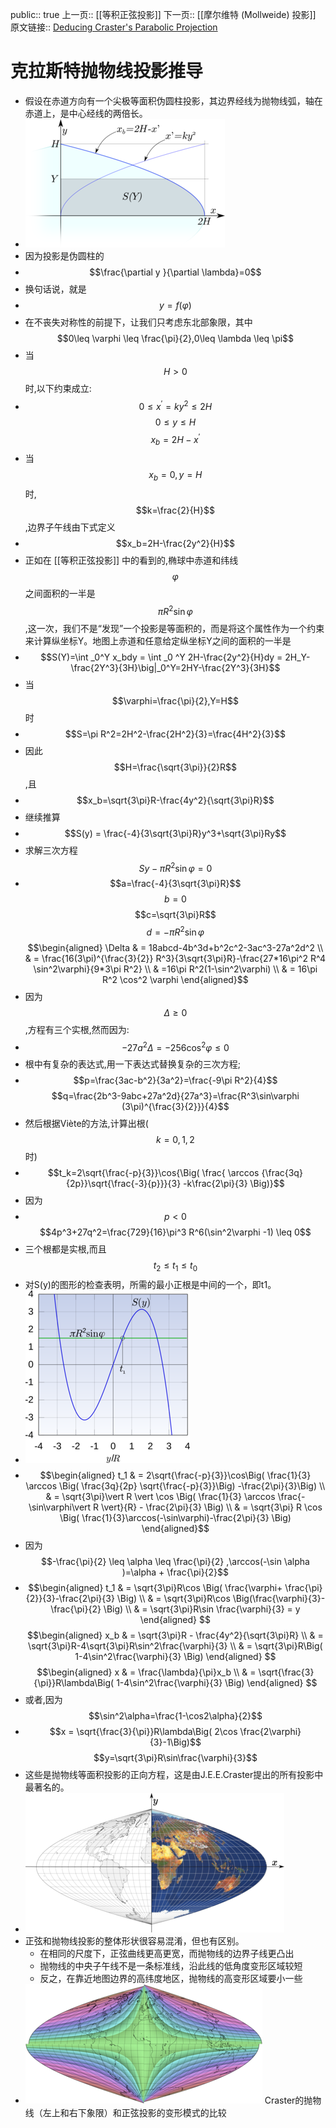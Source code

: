 public:: true
上一页:: [[等积正弦投影]]
下一页:: [[摩尔维特 (Mollweide) 投影]]
原文链接:: [Deducing Craster's Parabolic Projection](https://web.archive.org/web/20180630041347/http://progonos.com/furuti/MapProj/Normal/CartHow/HowCPar/howCPar.html)

# 克拉斯特抛物线投影推导
- 假设在赤道方向有一个尖极等面积伪圆柱投影，其边界经线为抛物线弧，轴在赤道上，是中心经线的两倍长。
- ![image.png](../assets/image_1623499957228_0.png)
- 因为投影是伪圆柱的
-
  $$\frac{\partial y }{\partial \lambda}=0$$
- 换句话说，就是
-
  $$y=f(\varphi)$$
- 在不丧失对称性的前提下，让我们只考虑东北部象限，其中$$0\leq \varphi \leq \frac{\pi}{2},0\leq \lambda \leq \pi$$
- 当 $$H\gt 0$$时,以下约束成立:
-
  $$0\leq x^\prime = ky^2 \leq 2H$$
  $$0 \leq y \leq H$$
  $$x_b=2H-x^\prime$$
- 当$$x_b=0,y=H$$时,$$k=\frac{2}{H}$$,边界子午线由下式定义
-
  $$x_b=2H-\frac{2y^2}{H}$$
- 正如在 [[等积正弦投影]] 中的看到的,椭球中赤道和纬线$$\varphi$$之间面积的一半是$$\pi R^2 \sin \varphi$$,这一次，我们不是“发现”一个投影是等面积的，而是将这个属性作为一个约束来计算纵坐标Y。地图上赤道和任意给定纵坐标Y之间的面积的一半是
-
  $$S(Y)=\int _0^Y x_bdy = \int _0 ^Y 2H-\frac{2y^2}{H}dy = 2H_Y-\frac{2Y^3}{3H}\big|_0^Y=2HY-\frac{2Y^3}{3H}$$
- 当$$\varphi=\frac{\pi}{2},Y=H$$时
-
  $$S=\pi R^2=2H^2-\frac{2H^2}{3}=\frac{4H^2}{3}$$
- 因此$$H=\frac{\sqrt{3\pi}}{2}R$$,且
-
  $$x_b=\sqrt{3\pi}R-\frac{4y^2}{\sqrt{3\pi}R}$$
- 继续推算
-
  $$S(y) = \frac{-4}{3\sqrt{3\pi}R}y^3+\sqrt{3\pi}Ry$$
- 求解三次方程 $$S{y}-\pi R^2\sin\varphi=0$$
-
  $$a=\frac{-4}{3\sqrt{3\pi}R}$$
  $$b=0$$
  $$c=\sqrt{3\pi}R$$
  $$d=-\pi R^2\sin\varphi$$
  $$\begin{aligned} \Delta & = 18abcd-4b^3d+b^2c^2-3ac^3-27a^2d^2 \\
   & = \frac{16(3\pi)^{\frac{3}{2}} R^3}{3\sqrt{3\pi}R}-\frac{27*16\pi^2 R^4 \sin^2\varphi}{9*3\pi R^2} \\
  & =16\pi R^2(1-\sin^2\varphi) \\
  & = 16\pi R^2 \cos^2 \varphi 
  \end{aligned}$$
- 因为$$\Delta\geq 0$$,方程有三个实根,然而因为:
-
  $$-27a^2\Delta = -256 \cos^2\varphi \leq 0$$
- 根中有复杂的表达式,用一下表达式替换复杂的三次方程;
-
  $$p=\frac{3ac-b^2}{3a^2}=\frac{-9\pi R^2}{4}$$
  $$q=\frac{2b^3-9abc+27a^2d}{27a^3}=\frac{R^3\sin\varphi (3\pi)^{\frac{3}{2}}}{4}$$
- 然后根据Viète的方法,计算出根($$k=0,1,2$$时)
-
  $$t_k=2\sqrt{\frac{-p}{3}}\cos{\Big( \frac{ \arccos {\frac{3q}{2p}}\sqrt{\frac{-3}{p}}}{3} -k\frac{2\pi}{3} \Big)}$$
- 因为
-
  $$p < 0$$
  $$4p^3+27q^2=\frac{729}{16}\pi^3 R^6(\sin^2\varphi -1) \leq 0$$
- 三个根都是实根,而且$$t_2\leq t_1 \leq t_0$$
- 对S(y)的图形的检查表明，所需的最小正根是中间的一个，即t1。
- ![image.png](../assets/image_1623508055073_0.png)
-
  $$\begin{aligned}
  t_1 & = 2\sqrt{\frac{-p}{3}}\cos\Big( \frac{1}{3} \arccos \Big( \frac{3q}{2p} \sqrt{\frac{-p}{3}}\Big) -\frac{2\pi}{3}\Big) \\
  & = \sqrt{3\pi}\vert R \vert \cos \Big( \frac{1}{3} \arccos \frac{-\sin\varphi\vert R \vert}{R} - \frac{2\pi}{3} \Big) \\
  & =  \sqrt{3\pi} R \cos \Big(  \frac{1}{3}\arccos(-\sin\varphi)-\frac{2\pi}{3} \Big)
  \end{aligned}$$
- 因为 $$-\frac{\pi}{2} \leq \alpha \leq \frac{\pi}{2} ,\arccos(-\sin \alpha )=\alpha + \frac{\pi}{2}$$
-
  $$\begin{aligned}
  t_1 & = \sqrt{3\pi}R\cos \Big( \frac{\varphi+ \frac{\pi}{2}}{3}-\frac{2\pi}{3} \Big) \\
  & =  \sqrt{3\pi}R\cos \Big(\frac{\varphi}{3}-\frac{\pi}{2} \Big) \\
  & = \sqrt{3\pi}R\sin \frac{\varphi}{3} = y
  \end{aligned} $$
  $$\begin{aligned}
  x_b & =  \sqrt{3\pi}R - \frac{4y^2}{\sqrt{3\pi}R} \\
  & =  \sqrt{3\pi}R-4\sqrt{3\pi}R\sin^2\frac{\varphi}{3} \\
  & = \sqrt{3\pi}R\Big(  1-4\sin^2\frac{\varphi}{3} \Big)
  \end{aligned} $$
  $$\begin{aligned}
  x  & = \frac{\lambda}{\pi}x_b \\
  & = \sqrt{\frac{3}{\pi}}R\lambda\Big( 1-4\sin^2\frac{\varphi}{3} \Big)
  \end{aligned} $$
- 或者,因为$$\sin^2\alpha=\frac{1-\cos2\alpha}{2}$$
-
  $$x = \sqrt{\frac{3}{\pi}}R\lambda\Big( 2\cos \frac{2\varphi}{3}-1\Big)$$
  $$y=\sqrt{3\pi}R\sin\frac{\varphi}{3}$$
- 这些是抛物线等面积投影的正向方程，这是由J.E.E.Craster提出的所有投影中最著名的。
- ![image.png](../assets/image_1623509472340_0.png)
- 正弦和抛物线投影的整体形状很容易混淆，但也有区别。
  * 在相同的尺度下，正弦曲线更高更宽，而抛物线的边界子线更凸出
  * 抛物线的中央子午线不是一条标准线，沿此线的低角度变形区域较短
  * 反之，在靠近地图边界的高纬度地区，抛物线的高变形区域要小一些
- ![image.png](../assets/image_1623509544326_0.png) 
  Craster的抛物线（左上和右下象限）和正弦投影的变形模式的比较